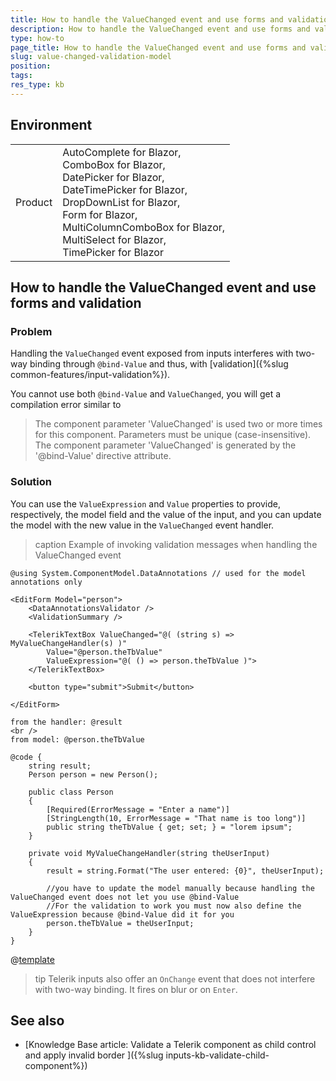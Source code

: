 ```yaml
---
title: How to handle the ValueChanged event and use forms and validation
description: How to handle the ValueChanged event and use forms and validation.
type: how-to
page_title: How to handle the ValueChanged event and use forms and validation
slug: value-changed-validation-model
position: 
tags: 
res_type: kb
---
```


## Environment

<table>
    <tbody>
        <tr>
            <td>Product</td>
            <td>
                AutoComplete for Blazor,<br />
                ComboBox for Blazor,<br />
                DatePicker for Blazor,<br />
                DateTimePicker for Blazor,<br />
                DropDownList for Blazor,<br />
                Form for Blazor,<br />
                MultiColumnComboBox for Blazor,<br />
                MultiSelect for Blazor,<br />
                TimePicker for Blazor
            </td>
        </tr>
    </tbody>
</table>


## How to handle the ValueChanged event and use forms and validation

### Problem

Handling the `ValueChanged` event exposed from inputs interferes with two-way binding through `@bind-Value` and thus, with [validation]({%slug common-features/input-validation%}).

You cannot use both `@bind-Value` and `ValueChanged`, you will get a compilation error similar to

> The component parameter 'ValueChanged' is used two or more times for this component. Parameters must be unique (case-insensitive). The component parameter 'ValueChanged' is generated by the '@bind-Value' directive attribute.


### Solution

You can use the `ValueExpression` and `Value` properties to provide, respectively, the model field and the value of the input, and you can update the model with the new value in the `ValueChanged` event handler.

>caption Example of invoking validation messages when handling the ValueChanged event

````RAZOR
@using System.ComponentModel.DataAnnotations // used for the model annotations only

<EditForm Model="person">
    <DataAnnotationsValidator />
    <ValidationSummary />

    <TelerikTextBox ValueChanged="@( (string s) => MyValueChangeHandler(s) )" 
        Value="@person.theTbValue"
        ValueExpression="@( () => person.theTbValue )">
    </TelerikTextBox>

    <button type="submit">Submit</button>

</EditForm>

from the handler: @result
<br />
from model: @person.theTbValue

@code {
    string result;
    Person person = new Person();

    public class Person
    {
        [Required(ErrorMessage = "Enter a name")]
        [StringLength(10, ErrorMessage = "That name is too long")]
        public string theTbValue { get; set; } = "lorem ipsum";
    }

    private void MyValueChangeHandler(string theUserInput)
    {
        result = string.Format("The user entered: {0}", theUserInput);

        //you have to update the model manually because handling the ValueChanged event does not let you use @bind-Value
        //For the validation to work you must now also define the ValueExpression because @bind-Value did it for you
        person.theTbValue = theUserInput;
    }
}
````

@[template](/_contentTemplates/common/issues-and-warnings.md#valuechanged-lambda-required)

>tip Telerik inputs also offer an `OnChange` event that does not interfere with two-way binding. It fires on blur or on `Enter`.


## See also

* [Knowledge Base article: Validate a Telerik component as child control and apply invalid border ]({%slug inputs-kb-validate-child-component%})

